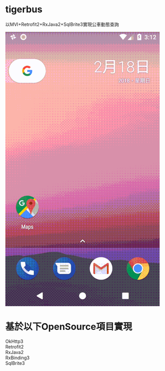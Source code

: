 # tigerbus
以MVI+Retrofit2+RxJava2+SqlBrite3實現公車動態查詢

![image](https://github.com/kailin2017/tigerbus/blob/master/demo.gif)


# 基於以下OpenSource項目實現
OkHttp3</br>
Retrofit2</br>
RxJava2</br>
RxBinding3</br>
SqlBrite3</br>
